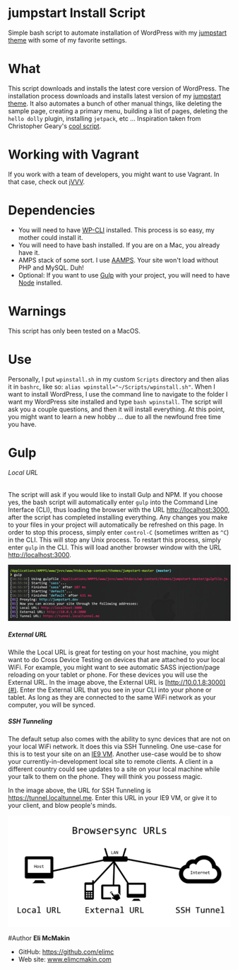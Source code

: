 **jumpstart Install Script**
====
Simple bash script to automate installation of WordPress with my [jumpstart theme](https://github.com/elimc/jumpstart) with some of my favorite settings.

# What
This script downloads and installs the latest core version of WordPress. The installation process downloads and installs latest version of my [jumpstart theme](https://github.com/elimc/jumpstart). It also automates a bunch of other manual things, like deleting the sample page, creating a primary menu, building a list of pages, deleting the `hello dolly` plugin, installing `jetpack`, etc ... Inspiration taken from Christopher Geary's [cool script](http://www.ltconsulting.co.uk/automated-wordpress-installation-with-bash-wp-cli/).

# Working with Vagrant
If you work with a team of developers, you might want to use Vagrant. In that case, check out [jVVV](https://github.com/elimc/jumpstart-vvv).

# Dependencies
* You will need to have [WP-CLI](http://wp-cli.org/) installed. This process is so easy, my mother could install it.
* You will need to have bash installed. If you are on a Mac, you already have it.
* AMPS stack of some sort. I use [AAMPS](http://www.ampps.com/). Your site won't load without PHP and MySQL. Duh!
* Optional: If you want to use [Gulp](http://gulpjs.com/) with your project, you will need to have [Node](https://nodejs.org/) installed.

# Warnings
This script has only been tested on a MacOS.

# Use
Personally, I put `wpinstall.sh` in my custom `Scripts` directory and then alias it in `bashrc`, like so: `alias wpinstall="~/Scripts/wpinstall.sh"`. When I want to install WordPress, I use the command line to navigate to the folder I want my WordPress site installed and type `bash wpinstall`. The script will ask you a couple questions, and then it will install everything. At this point, you might want to learn a new hobby ... due to all the newfound free time you have.

# Gulp
###### Local URL
The script will ask if you would like to install Gulp and NPM. If you choose yes, the bash script will automatically enter `gulp` into the Command Line Interface (CLI), thus loading the browser with the URL [http://localhost:3000](#), after the script has completed installing everything. Any changes you make to your files in your project will automatically be refreshed on this page. In order to stop this process, simply enter `control-C` (sometimes written as `^C`) in the CLI. This will stop any Unix process. To restart this process, simply enter `gulp` in the CLI. This will load another browser window with the URL [http://localhost:3000](#).

![URL options](./readme_images/gulp.jpg)

##### External URL
While the Local URL is great for testing on your host machine, you might want to do Cross Device Testing on devices that are attached to your local WiFi. For example, you might want to see automatic SASS injection/page reloading on your tablet or phone. For these devices you will use the External URL. In the image above, the External URL is [http://10.0.1.8:3000](#). Enter the External URL that you see in your CLI into your phone or tablet. As long as they are connected to the same WiFi network as your computer, you will be synced.

##### SSH Tunneling
The default setup also comes with the ability to sync devices that are not on your local WiFi network. It does this via SSH Tunneling. One use-case for this is to test your site on an [IE9 VM](http://dev.modern.ie/tools/vms/). Another use-case would be to show your currently-in-development local site to remote clients. A client in a different country could see updates to a site on your local machine while your talk to them on the phone. They will think you possess magic.

In the image above, the URL for SSH Tunneling is https://tunnel.localtunnel.me. Enter this URL in your IE9 VM, or give it to your client, and blow people's minds.

![URL options](./readme_images/browsersync_urls_web.png)

#Author
**Eli McMakin**

* GitHub: https://github.com/elimc
* Web site: www.elimcmakin.com